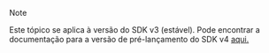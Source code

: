 > [!NOTE]  
> Este tópico se aplica à versão do SDK v3 (estável). Pode encontrar a documentação para a versão de pré-lançamento do SDK v4 [aqui.](https://docs.microsoft.com/en-us/azure/bot-service/?view=azure-bot-service-4.0) 
